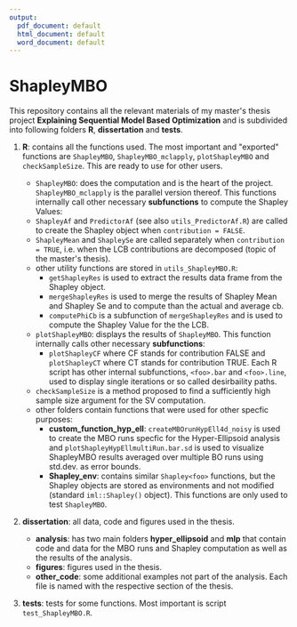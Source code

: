 ```yaml
---
output:
  pdf_document: default
  html_document: default
  word_document: default
---
```

# ShapleyMBO
This repository contains all the relevant materials of my master's thesis project **Explaining Sequential Model Based Optimization** and is subdivided into following folders **R**, **dissertation** and **tests**.

1. **R**: contains all the functions used. The most important and "exported" functions are `ShapleyMBO`, `ShapleyMBO_mclapply`, `plotShapleyMBO` and `checkSampleSize`. This are ready to use for other users.

    - `ShapleyMBO`: does the computation and is the heart of the project. `ShapleyMBO_mclapply` is the parallel version thereof. This functions internally call other necessary **subfunctions** to compute the Shapley Values:
    - `ShapleyAf` and `PredictorAf` (see also `utils_PredictorAf.R`) are called to create the Shapley object when               `contribution = FALSE`.
    - `ShapleyMean` and `ShapleySe` are called separately when `contribution = TRUE`, i.e. when the LCB contributions are decomposed (topic of the master's thesis).
    - other utility functions are stored in `utils_ShapleyMBO.R`:
      - `getShapleyRes` is used to extract the results data frame from the Shapley object.
      - `mergeShapleyRes` is used to merge the results of Shapley Mean and Shapley Se and to compute than the actual and average cb.
      - `computePhiCb` is a subfunction of `mergeShapleyRes` and is used to compute the Shapley Value for the  the LCB.
    - `plotShapleyMBO`: displays the results of `ShapleyMBO`. This function internally calls other necessary **subfunctions**:
      - `plotShapleyCF` where CF stands for contribution FALSE and `plotShapleyCT` where CT stands for contribution TRUE. Each R script has other internal subfunctions, `<foo>.bar` and `<foo>.line`, used to display single iterations or so called desirbaility paths.
    - `checkSampleSize` is a method proposed to find a sufficiently high sample size argument for the SV computation.
    - other folders contain functions that were used for other specfic purposes:
      - **custom_function_hyp_ell**: `createMBOrunHypEll4d_noisy` is used to create the MBO runs specfic for the Hyper-Ellipsoid analysis and `plotShapleyHypEllmultiRun.bar.sd` is used to visualize ShapleyMBO results averaged over multiple BO runs using std.dev. as error bounds.
      - **Shapley_env**: contains similar `Shapley<foo>` functions, but the Shapley objects are stored as environments and not modified (standard `iml::Shapley()` object). This functions are only used to test `ShapleyMBO`.


2. **dissertation**: all data, code and figures used in the thesis.

    - **analysis**: has two main folders **hyper_ellipsoid** and **mlp** that contain code and data for the MBO runs and Shapley computation as well as the results of the analysis.
    - **figures**: figures used in the thesis.
    - **other_code**: some additional examples not part of the analysis. Each file is named with the respective section of the thesis.
    
3. **tests**: tests for some functions. Most important is script `test_ShapleyMBO.R`.

